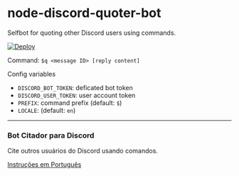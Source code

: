 # node-discord-quoter-bot

Selfbot for quoting other Discord users using commands.

[![Deploy](https://www.herokucdn.com/deploy/button.svg)](https://heroku.com/deploy)

Command: `$q <message ID> [reply content]`

Config variables
* `DISCORD_BOT_TOKEN`:  deficated bot token
* `DISCORD_USER_TOKEN`:  user account token
* `PREFIX`:  command prefix (default: `$`)
* `LOCALE`:  (default: `en`)

---

### Bot Citador para Discord

Cite outros usuários do Discord usando comandos.

[Instruções em Português](https://github.com/kelvinss/node-discord-quoter-bot/blob/master/README.pt.md)
